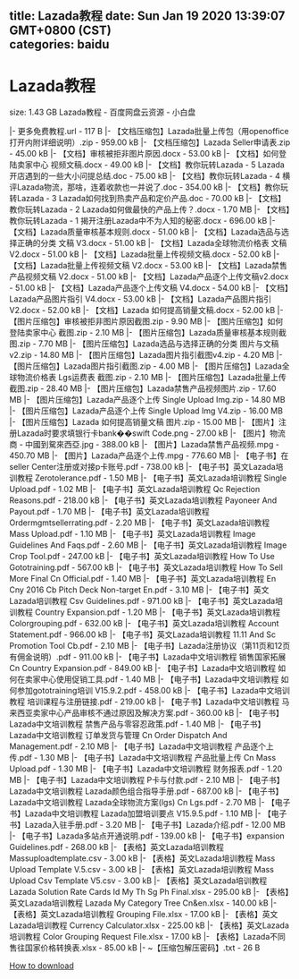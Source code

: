 
title: Lazada教程
date: Sun Jan 19 2020 13:39:07 GMT+0800 (CST)    
categories: baidu
---

# Lazada教程
size: 1.43 GB
 Lazada教程 - 百度网盘云资源 - 小白盘
 
|- 更多免费教程.url - 117 B
|- 【文档压缩包】Lazada批量上传包（用openoffice打开内附详细说明）.zip - 959.00 kB
|- 【文档压缩包】Lazada Seller申请表.zip - 45.00 kB
|- 【文档】审核被拒非图片原因.docx - 53.00 kB
|- 【文档】如何登陆卖家中心 视频文稿.docx - 49.00 kB
|- 【文档】教你玩转Lazada - 5 Lazada开店遇到的一些大小问提总结.doc - 75.00 kB
|- 【文档】教你玩转Lazada - 4 横评Lazada物流，那啥，连着收款也一并说了.doc - 354.00 kB
|- 【文档】教你玩转Lazada - 3 Lazada如何找到热卖产品和定价产品.doc - 70.00 kB
|- 【文档】教你玩转Lazada - 2 Lazada如何做最快的产品上传？.docx - 1.70 MB
|- 【文档】教你玩转Lazada - 1 揭开注册Lazada中不为人知的秘密.docx - 696.00 kB
|- 【文档】Lazada质量审核基本规则.docx - 51.00 kB
|- 【文档】Lazada选品与选择正确的分类 文稿 V3.docx - 51.00 kB
|- 【文档】Lazada全球物流价格表 文稿 V2.docx - 51.00 kB
|- 【文档】Lazada批量上传视频文稿.docx - 52.00 kB
|- 【文档】Lazada批量上传视频文稿 V2.docx - 53.00 kB
|- 【文档】Lazada禁售产品视频文稿 V2.docx - 51.00 kB
|- 【文档】Lazada产品逐个上传文稿v2.docx - 51.00 kB
|- 【文档】Lazada产品逐个上传文稿 V4.docx - 54.00 kB
|- 【文档】Lazada产品图片指引 V4.docx - 53.00 kB
|- 【文档】Lazada产品图片指引 V2.docx - 52.00 kB
|- 【文档】Lazada 如何提高销量文稿.docx - 52.00 kB
|- 【图片压缩包】审核被拒非图片原因截图.zip - 9.90 MB
|- 【图片压缩包】如何登陆卖家中心 截图.zip - 2.10 MB
|- 【图片压缩包】Lazada质量审核基本规则截图.zip - 7.70 MB
|- 【图片压缩包】Lazada选品与选择正确的分类 图片与文稿v2.zip - 14.80 MB
|- 【图片压缩包】Lazada图片指引截图v4.zip - 4.20 MB
|- 【图片压缩包】Lazada图片指引截图.zip - 4.00 MB
|- 【图片压缩包】Lazada全球物流价格表 Lgs运费表 截图.zip - 2.10 MB
|- 【图片压缩包】Lazada批量上传截图.zip - 28.40 MB
|- 【图片压缩包】Lazada禁售产品视频图片.zip - 17.60 MB
|- 【图片压缩包】Lazada产品逐个上传 Single Upload Img.zip - 14.80 MB
|- 【图片压缩包】Lazada产品逐个上传 Single Upload Img V4.zip - 16.00 MB
|- 【图片压缩包】Lazada 如何提高销量文稿 图片.zip - 15.00 MB
|- 【图片】注册Lazada时要求填银行卡bank��swift Code.png - 27.00 kB
|- 【图片】物流商 - 中國到駌來西亞.jpg - 388.00 kB
|- 【图片】Lazada禁售产品视频.mpg - 450.70 MB
|- 【图片】Lazada产品逐个上传.mpg - 776.60 MB
|- 【电子书】在seller Center注册或对接p卡账号.pdf - 738.00 kB
|- 【电子书】英文Lazada培训教程 Zerotolerance.pdf - 1.50 MB
|- 【电子书】英文Lazada培训教程 Single Upload.pdf - 1.02 MB
|- 【电子书】英文Lazada培训教程 Qc Rejection Reasons.pdf - 218.00 kB
|- 【电子书】英文Lazada培训教程 Payoneer And Payout.pdf - 1.70 MB
|- 【电子书】英文Lazada培训教程 Ordermgmtsellerrating.pdf - 2.20 MB
|- 【电子书】英文Lazada培训教程 Mass Upload.pdf - 1.10 MB
|- 【电子书】英文Lazada培训教程 Image Guidelines And Faqs.pdf - 2.60 MB
|- 【电子书】英文Lazada培训教程 Image Crop Tool.pdf - 247.00 kB
|- 【电子书】英文Lazada培训教程 How To Use Gototraining.pdf - 567.00 kB
|- 【电子书】英文Lazada培训教程 How To Sell More Final Cn Official.pdf - 1.40 MB
|- 【电子书】英文Lazada培训教程 En Cny 2016 Cb Pitch Deck Non-target En.pdf - 3.10 MB
|- 【电子书】英文Lazada培训教程 Csv Guidelines.pdf - 971.00 kB
|- 【电子书】英文Lazada培训教程 Country Expansion.pdf - 1.20 MB
|- 【电子书】英文Lazada培训教程 Colorgrouping.pdf - 632.00 kB
|- 【电子书】英文Lazada培训教程 Account Statement.pdf - 966.00 kB
|- 【电子书】英文Lazada培训教程 11.11 And Sc Promotion Tool Cb.pdf - 2.10 MB
|- 【电子书】Lazada注册协议（第11页和12页有佣金说明）.pdf - 911.00 kB
|- 【电子书】Lazada中文培训教程 销售国家拓展 Cn Country Expansion.pdf - 849.00 kB
|- 【电子书】Lazada中文培训教程 如何在卖家中心使用促销工具.pdf - 1.40 MB
|- 【电子书】Lazada中文培训教程 如何参加gototraining培训 V15.9.2.pdf - 458.00 kB
|- 【电子书】Lazada中文培训教程 培训课程与注册链接.pdf - 219.00 kB
|- 【电子书】Lazada中文培训教程 马来西亚卖家中心产品审核不通过原因及解决方案.pdf - 360.00 kB
|- 【电子书】Lazada中文培训教程 禁售产品与零容忍政策.pdf - 1.40 MB
|- 【电子书】Lazada中文培训教程 订单发货与管理 Cn Order Dispatch And Management.pdf - 2.10 MB
|- 【电子书】Lazada中文培训教程 产品逐个上传.pdf - 1.30 MB
|- 【电子书】Lazada中文培训教程 产品批量上传 Cn Mass Upload.pdf - 1.30 MB
|- 【电子书】Lazada中文培训教程 财务报表.pdf - 1.20 MB
|- 【电子书】Lazada中文培训教程 P卡与付款.pdf - 2.10 MB
|- 【电子书】Lazada中文培训教程 Lazada颜色组合指导手册.pdf - 687.00 kB
|- 【电子书】Lazada中文培训教程 Lazada全球物流方案(lgs) Cn Lgs.pdf - 2.70 MB
|- 【电子书】Lazada中文培训教程 Lazada加盟培训要点 V15.9.5.pdf - 1.10 MB
|- 【电子书】Lazada入驻手册.pdf - 3.20 MB
|- 【电子书】Lazada介绍.pdf - 12.00 MB
|- 【电子书】Lazada多站点开通说明.pdf - 139.00 kB
|- 【电子书】expansion Guidelines.pdf - 268.00 kB
|- 【表格】英文Lazada培训教程 Massuploadtemplate.csv - 3.00 kB
|- 【表格】英文Lazada培训教程 Mass Upload Template  V.5.csv - 3.00 kB
|- 【表格】英文Lazada培训教程 Mass Upload Csv Template V5.csv - 3.00 kB
|- 【表格】英文Lazada培训教程 Lazada Solution Rate Cards Id My Th Sg Ph Final.xlsx - 295.00 kB
|- 【表格】英文Lazada培训教程 Lazada My Category Tree Cn&en.xlsx - 140.00 kB
|- 【表格】英文Lazada培训教程 Grouping File.xlsx - 17.00 kB
|- 【表格】英文Lazada培训教程 Currency Calculator.xlsx - 225.00 kB
|- 【表格】英文Lazada培训教程 Color Grouping Request File.xlsx - 17.00 kB
|- 【表格】Lazada不同售往国家价格转换表.xlsx - 85.00 kB
|- ~【压缩包解压密码】.txt - 26 B

[How to download](https://bpcam.bemobtrk.com/go/2ceec3aa-1ca2-46d6-b9ff-aaa5c184517c?jno=4061)